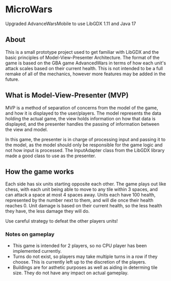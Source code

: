 # MicroWars
Upgraded AdvanceWarsMobile to use LibGDX 1.11 and Java 17

## About
This is a small prototype project used to get familiar with LibGDX and the basic principles of Model-View-Presenter Architecture. The format of the game is
based on the GBA game AdvancedWars in terms of how each unit's attack scales based on their current health. This is not intended to be a full remake of all of
the mechanics, however more features may be added in the future.

## What is Model-View-Presenter (MVP)
MVP is a method of separation of concerns from the model of the game, and how it is displayed to the user/players. The model represents the data holding the
actual game, the view holds information on how that data is displayed, and the presenter handles the passing of information between the view and model.

In this game, the presenter is in charge of processing input and passing it to the model, as the model should only be responsible for the game logic and not how
input is processed. The InputAdapter class from the LibGDX library made a good class to use as the presenter.

## How the game works
Each side has six units starting opposite each other. The game plays out like chess, with each unit being able to move to any tile within 3 spaces, and can
attack a space at most 4 spaces away. Units each have 100 health, represented by the number next to them, and will die once their health reaches 0. Unit damage
is based on their current health, so the less health they have, the less damage they will do. 

Use careful strategy to defeat the other players units!

### Notes on gameplay
- This game is intended for 2 players, so no CPU player has been implemented currently.
- Turns do not exist, so players may take multiple turns in a row if they choose. This is currently left up to the discretion of the players.
- Buildings are for asthetic purposes as well as aiding in determing tile size. They do not have any impact on actual gameplay.
